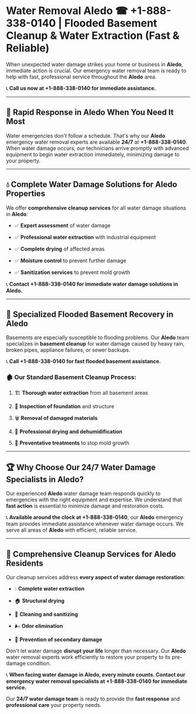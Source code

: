 # Water Removal Aledo ☎ +1-888-338-0140 | Flooded Basement Cleanup & Water Extraction (Fast & Reliable)

When unexpected water damage strikes your home or business in **Aledo**, immediate action is crucial. Our emergency water removal team is ready to help with fast, professional service throughout the **Aledo** area. 

📞 **Call us now at +1-888-338-0140 for immediate assistance.**
---
## 🚀 Rapid Response in Aledo When You Need It Most
Water emergencies don't follow a schedule. That's why our **Aledo** emergency water removal experts are available **24/7** at **+1-888-338-0140**. When water damage occurs, our technicians arrive promptly with advanced equipment to begin water extraction immediately, minimizing damage to your property.
---
## 💧 Complete Water Damage Solutions for Aledo Properties
We offer **comprehensive cleanup services** for all water damage situations in **Aledo**:
- ✅ **Expert assessment** of water damage  
- ✅ **Professional water extraction** with industrial equipment  
- ✅ **Complete drying** of affected areas  
- ✅ **Moisture control** to prevent further damage  
- ✅ **Sanitization services** to prevent mold growth  
📞 **Contact +1-888-338-0140 for immediate water damage solutions in Aledo.**
---
## 🌊 Specialized Flooded Basement Recovery in Aledo
Basements are especially susceptible to flooding problems. Our **Aledo** team specializes in **basement cleanup** for water damage caused by heavy rain, broken pipes, appliance failures, or sewer backups. 
📞 **Call +1-888-338-0140 for fast flooded basement assistance.**
### 🏚️ Our Standard Basement Cleanup Process:
1. 🏗️ **Thorough water extraction** from all basement areas  
2. 🔎 **Inspection of foundation** and structure  
3. 🗑️ **Removal of damaged materials**  
4. 💨 **Professional drying and dehumidification**  
5. 🚫 **Preventative treatments** to stop mold growth  
---
## 🏆 Why Choose Our 24/7 Water Damage Specialists in Aledo?
Our experienced **Aledo** water damage team responds quickly to emergencies with the right equipment and expertise. We understand that **fast action** is essential to minimize damage and restoration costs.
📞 **Available around the clock at +1-888-338-0140**, our **Aledo** emergency team provides immediate assistance whenever water damage occurs. We serve all areas of **Aledo** with efficient, reliable service.
---
## 🧹 Comprehensive Cleanup Services for Aledo Residents
Our cleanup services address **every aspect of water damage restoration**:
- 💧 **Complete water extraction**  
- 🏠 **Structural drying**  
- 🧼 **Cleaning and sanitizing**  
- 🌬️ **Odor elimination**  
- 🚫 **Prevention of secondary damage**  
Don't let water damage **disrupt your life** longer than necessary. Our **Aledo** water removal experts work efficiently to restore your property to its pre-damage condition.
📞 **When facing water damage in Aledo, every minute counts. Contact our emergency water removal specialists at +1-888-338-0140 for immediate service.**
Our **24/7 water damage team** is ready to provide the **fast response** and **professional care** your property needs.
